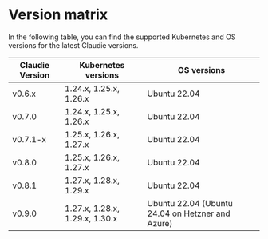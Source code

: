 # Version matrix

In the following table, you can find the supported Kubernetes and OS versions for the latest Claudie versions.

| Claudie Version | Kubernetes versions | OS versions |
| --------------- | ------------------- | ----------- |
| v0.6.x | 1.24.x, 1.25.x, 1.26.x | Ubuntu 22.04 |
| v0.7.0 | 1.24.x, 1.25.x, 1.26.x | Ubuntu 22.04 |
| v0.7.1-x | 1.25.x, 1.26.x, 1.27.x | Ubuntu 22.04 |
| v0.8.0 | 1.25.x, 1.26.x, 1.27.x | Ubuntu 22.04 |
| v0.8.1 | 1.27.x, 1.28.x, 1.29.x | Ubuntu 22.04 |
| v0.9.0 | 1.27.x, 1.28.x, 1.29.x, 1.30.x | Ubuntu 22.04 (Ubuntu 24.04 on Hetzner and Azure) |
